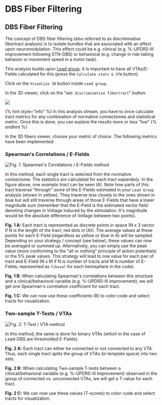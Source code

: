 # DBS Fiber Filtering

## DBS Fiber Filtering

The concept of DBS fiber filtering (also referred to as discriminative fibertract analysis) is to isolate bundles that are associated with an effect upon neuromodulation. This effect could be e.g. clinical (e.g. %-UPDRS-III improvement following STN-DBS) or behavioral (e.g. change in risk-taking behavior or movement speed in a motor task).

This analysis builds upon [Lead group](../../group\_analyses\_with\_lead-dbs.md). It is important to have all VTAs/E-Fields calculated for this (press the `Calculate stats & VTA` button).

Click on the `Visualize 3D` button inside `Lead group`.

In the 3D viewer, click on the "`Add discriminative fibertract`" button:

![](../../.gitbook/assets/discfiber\_add.png)

{% hint style="info" %}
In this analysis stream, you have to once calculate tract metrics for any combination of normative connectomes and statistical metric. Once this is done, you can explore the results more or less "live"
{% endhint %}

In the 3D fibers viewer, choose your metric of choice. The following metrics have been implemented:

### Spearman's Correlations / E-Fields

![Fig. 1: Spearman's Correlations / E-Fields method](../../.gitbook/assets/figure2\_efields.png)

In this method, each single tract is selected from the normative connectome. The statistics are calculated for each tract _separately_. In the figure above, one _example tract_ can be seen (A). Note how parts of this tract traverse "through" some of the E-Fields estimated in your `Lead Group` analysis (shown in yellow). They traverse less closely to the ones shown in blue but will still traverse through areas of those E-Fields that have a lower magnitude sum (remember that the E-Field is the estimated vector field denoting changes in Voltage induced by the stimulation. It's magnitude would be the absolute difference of Voltage between two points).

**Fig. 1 A:** Each tract is represented as discrete points in space (N x 3 vector if N is the length of the tract; red dots in (A)). The average values at these points for each E-Field (regardless as yellow or blue in A) will be sampled. Depending on your strategy / concept (see below), these values can now be averaged or summed up. Alternatively, you can simply use the peak value (more conforming to the "all or nothing" principle of action potentials) or the 5% peak values. This strategy will lead to one value for each pair of tract and E-Field (N x M if N is number of tracts and M is number of E-Fields; represented as `fibsval` for each hemisphere in the code).

**Fig. 1 B:** When calculating Spearman's correlations between this structure and a clinical/behavioral variable (e.g. %-UPDRS-III improvement), we will get one Spearman's correlation coefficient for each tract.

**Fig. 1 C:** We can now use these coefficients (R) to color-code and select tracts for visualization.

### Two-sample T-Tests / VTAs

![Fig. 2: T-Test / VTA method](../../.gitbook/assets/figure2\_vta.png)

In this method, the same is done for binary VTAs (which in the case of Lead-DBS are thresholded E-Fields).

**Fig. 2 A:** Each tract can either be connected or not connected to any VTA. Thus, each single tract splits the group of VTAs (in template space) into two sets.

**Fig. 2 B:** When calculating Two-sample T-tests between a clinical/behavioral variable (e.g. %-UPDRS-III improvement) observed in the group of connected vs. unconnected VTAs, we will get a T-value for each tract.

**Fig. 2 C:** We can now use these values (T-scores) to color-code and select tracts for visualization.
